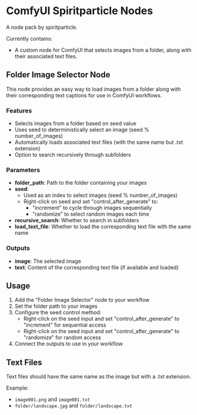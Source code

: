 # ComfyUI Spiritparticle Nodes

A node pack by spiritparticle.

Currently contains:
- A custom node for ComfyUI that selects images from a folder, along with their associated text files.

## Folder Image Selector Node

This node provides an easy way to load images from a folder along with their corresponding text captions for use in ComfyUI workflows.

### Features

- Selects images from a folder based on seed value
- Uses seed to deterministically select an image (seed % number_of_images)
- Automatically loads associated text files (with the same name but .txt extension)
- Option to search recursively through subfolders

### Parameters

- **folder_path**: Path to the folder containing your images
- **seed**: 
  - Used as an index to select images (seed % number_of_images)
  - Right-click on seed and set "control_after_generate" to:
    - "increment" to cycle through images sequentially
    - "randomize" to select random images each time
- **recursive_search**: Whether to search in subfolders
- **load_text_file**: Whether to load the corresponding text file with the same name

### Outputs

- **image**: The selected image
- **text**: Content of the corresponding text file (if available and loaded)

## Usage

1. Add the "Folder Image Selector" node to your workflow
2. Set the folder path to your images
3. Configure the seed control method:
   - Right-click on the seed input and set "control_after_generate" to "increment" for sequential access
   - Right-click on the seed input and set "control_after_generate" to "randomize" for random access
4. Connect the outputs to use in your workflow

## Text Files

Text files should have the same name as the image but with a .txt extension.

Example:
- `image001.png` and `image001.txt`
- `folder/landscape.jpg` and `folder/landscape.txt`